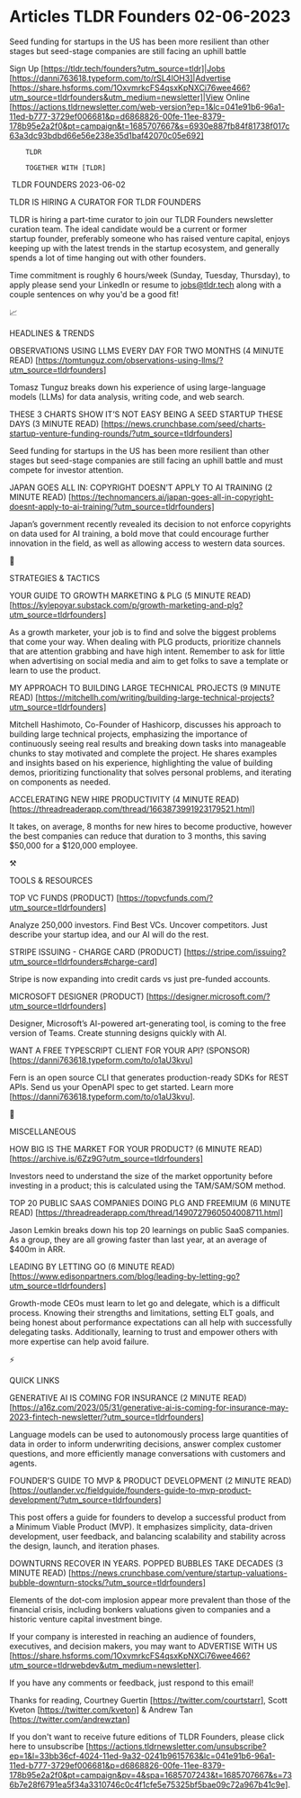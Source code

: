 # Articles TLDR Founders 02-06-2023

Seed funding for startups in the US has been more resilient than other
stages but seed-stage companies are still facing an uphill battle  

Sign Up [https://tldr.tech/founders?utm_source=tldr]|Jobs
[https://danni763618.typeform.com/to/rSL4lOH3]|Advertise
[https://share.hsforms.com/1OxvmrkcFS4qsxKpNXCi76wee466?utm_source=tldrfounders&utm_medium=newsletter]|View
Online
[https://actions.tldrnewsletter.com/web-version?ep=1&lc=041e91b6-96a1-11ed-b777-3729ef006681&p=d6868826-00fe-11ee-8379-178b95e2a2f0&pt=campaign&t=1685707667&s=6930e887fb84f81738f017c63a3dc93bdbd66e56e238e35d1baf42070c05e692]


		TLDR 

		TOGETHER WITH [TLDR] 

 TLDR FOUNDERS 2023-06-02

TLDR IS HIRING A CURATOR FOR TLDR FOUNDERS 

TLDR is hiring a part-time curator to join our TLDR
Founders newsletter curation team.
The ideal candidate would be a current or former startup founder,
preferably someone who has raised venture capital, enjoys keeping up
with the latest trends in the startup ecosystem, and generally spends
a lot of time hanging out with other founders. 

Time commitment is roughly 6 hours/week (Sunday, Tuesday, Thursday),
to apply please send your LinkedIn or resume to jobs@tldr.tech along
with a couple sentences on why you'd be a good fit!

📈 

HEADLINES & TRENDS

OBSERVATIONS USING LLMS EVERY DAY FOR TWO MONTHS (4 MINUTE READ)
[https://tomtunguz.com/observations-using-llms/?utm_source=tldrfounders]


Tomasz Tunguz breaks down his experience of using large-language
models (LLMs) for data analysis, writing code, and web search. 

THESE 3 CHARTS SHOW IT’S NOT EASY BEING A SEED STARTUP THESE DAYS (3
MINUTE READ)
[https://news.crunchbase.com/seed/charts-startup-venture-funding-rounds/?utm_source=tldrfounders]


Seed funding for startups in the US has been more resilient than other
stages but seed-stage companies are still facing an uphill battle and
must compete for investor attention. 

JAPAN GOES ALL IN: COPYRIGHT DOESN’T APPLY TO AI TRAINING (2 MINUTE
READ)
[https://technomancers.ai/japan-goes-all-in-copyright-doesnt-apply-to-ai-training/?utm_source=tldrfounders]


Japan’s government recently revealed its decision to not enforce
copyrights on data used for AI training, a bold move that could
encourage further innovation in the field, as well as allowing access
to western data sources. 

🧠 

STRATEGIES & TACTICS

YOUR GUIDE TO GROWTH MARKETING & PLG (5 MINUTE READ)
[https://kylepoyar.substack.com/p/growth-marketing-and-plg?utm_source=tldrfounders]


As a growth marketer, your job is to find and solve the biggest
problems that come your way. When dealing with PLG products,
prioritize channels that are attention grabbing and have high intent.
Remember to ask for little when advertising on social media and aim to
get folks to save a template or learn to use the product. 

MY APPROACH TO BUILDING LARGE TECHNICAL PROJECTS (9 MINUTE READ)
[https://mitchellh.com/writing/building-large-technical-projects?utm_source=tldrfounders]


Mitchell Hashimoto, Co-Founder of Hashicorp, discusses his approach to
building large technical projects, emphasizing the importance of
continuously seeing real results and breaking down tasks into
manageable chunks to stay motivated and complete the project. He
shares examples and insights based on his experience, highlighting the
value of building demos, prioritizing functionality that solves
personal problems, and iterating on components as needed. 

ACCELERATING NEW HIRE PRODUCTIVITY (4 MINUTE READ)
[https://threadreaderapp.com/thread/1663873991923179521.html] 

It takes, on average, 8 months for new hires to become productive,
however the best companies can reduce that duration to 3 months, this
saving $50,000 for a $120,000 employee. 

⚒️ 

TOOLS & RESOURCES

TOP VC FUNDS (PRODUCT)
[https://topvcfunds.com/?utm_source=tldrfounders] 

Analyze 250,000 investors. Find Best VCs. Uncover competitors. Just
describe your startup idea, and our AI will do the rest. 

STRIPE ISSUING - CHARGE CARD (PRODUCT)
[https://stripe.com/issuing?utm_source=tldrfounders#charge-card] 

Stripe is now expanding into credit cards vs just pre-funded accounts.


MICROSOFT DESIGNER (PRODUCT)
[https://designer.microsoft.com/?utm_source=tldrfounders] 

Designer, Microsoft’s AI-powered art-generating tool, is coming to
the free version of Teams. Create stunning designs quickly with AI. 

WANT A FREE TYPESCRIPT CLIENT FOR YOUR API? (SPONSOR)
[https://danni763618.typeform.com/to/o1aU3kvu] 

Fern is an open source CLI that generates production-ready SDKs for
REST APIs. Send us your OpenAPI spec to get started. Learn more
[https://danni763618.typeform.com/to/o1aU3kvu].

🎁 

MISCELLANEOUS

HOW BIG IS THE MARKET FOR YOUR PRODUCT? (6 MINUTE READ)
[https://archive.is/6Zz9G?utm_source=tldrfounders] 

Investors need to understand the size of the market opportunity before
investing in a product; this is calculated using the TAM/SAM/SOM
method. 

TOP 20 PUBLIC SAAS COMPANIES DOING PLG AND FREEMIUM (6 MINUTE READ)
[https://threadreaderapp.com/thread/1490727960504008711.html] 

Jason Lemkin breaks down his top 20 learnings on public SaaS
companies. As a group, they are all growing faster than last year, at
an average of $400m in ARR. 

LEADING BY LETTING GO (6 MINUTE READ)
[https://www.edisonpartners.com/blog/leading-by-letting-go?utm_source=tldrfounders]


Growth-mode CEOs must learn to let go and delegate, which is a
difficult process. Knowing their strengths and limitations, setting
ELT goals, and being honest about performance expectations can all
help with successfully delegating tasks. Additionally, learning to
trust and empower others with more expertise can help avoid failure. 

⚡ 

QUICK LINKS

GENERATIVE AI IS COMING FOR INSURANCE (2 MINUTE READ)
[https://a16z.com/2023/05/31/generative-ai-is-coming-for-insurance-may-2023-fintech-newsletter/?utm_source=tldrfounders]


Language models can be used to autonomously process large quantities
of data in order to inform underwriting decisions, answer complex
customer questions, and more efficiently manage conversations with
customers and agents. 

FOUNDER'S GUIDE TO MVP & PRODUCT DEVELOPMENT (2 MINUTE READ)
[https://outlander.vc/fieldguide/founders-guide-to-mvp-product-development/?utm_source=tldrfounders]


This post offers a guide for founders to develop a successful product
from a Minimum Viable Product (MVP). It emphasizes simplicity,
data-driven development, user feedback, and balancing scalability and
stability across the design, launch, and iteration phases. 

DOWNTURNS RECOVER IN YEARS. POPPED BUBBLES TAKE DECADES (3 MINUTE
READ)
[https://news.crunchbase.com/venture/startup-valuations-bubble-downturn-stocks/?utm_source=tldrfounders]


Elements of the dot-com implosion appear more prevalent than those of
the financial crisis, including bonkers valuations given to companies
and a historic venture capital investment binge. 

If your company is interested in reaching an audience of founders,
executives, and decision makers, you may want to ADVERTISE WITH US
[https://share.hsforms.com/1OxvmrkcFS4qsxKpNXCi76wee466?utm_source=tldrwebdev&utm_medium=newsletter].


If you have any comments or feedback, just respond to this email! 

Thanks for reading, 
Courtney Guertin [https://twitter.com/courtstarr], Scott Kveton
[https://twitter.com/kveton] & Andrew Tan
[https://twitter.com/andrewztan] 

If you don't want to receive future editions of TLDR Founders,
please click here to unsubscribe
[https://actions.tldrnewsletter.com/unsubscribe?ep=1&l=33bb36cf-4024-11ed-9a32-0241b9615763&lc=041e91b6-96a1-11ed-b777-3729ef006681&p=d6868826-00fe-11ee-8379-178b95e2a2f0&pt=campaign&pv=4&spa=1685707243&t=1685707667&s=736b7e28f6791ea5f34a3310746c0c4f1cfe5e75325bf5bae09c72a967b41c9e].